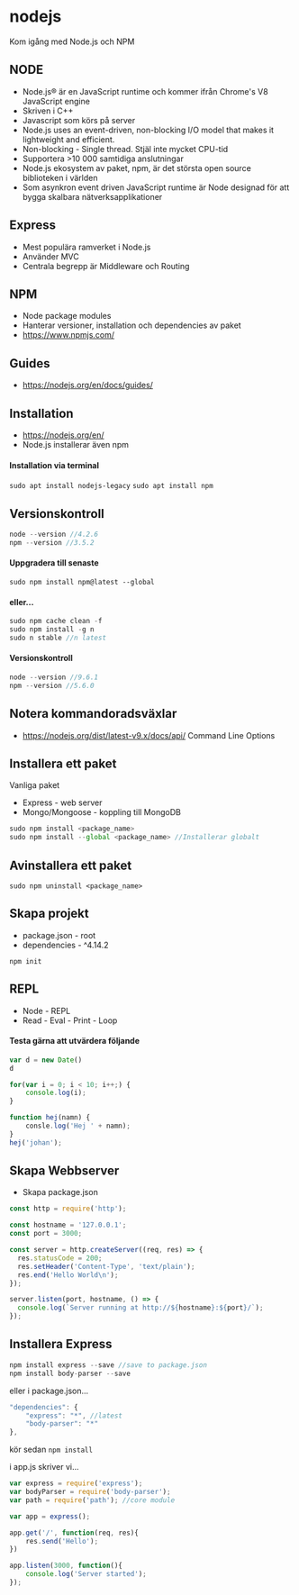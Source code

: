 # nodejs
Kom igång med Node.js och NPM

## NODE

* Node.js® är en JavaScript runtime och kommer ifrån Chrome's V8 JavaScript engine
* Skriven i C++
* Javascript som körs på server
* Node.js uses an event-driven, non-blocking I/O model that makes it lightweight and efficient. 
* Non-blocking - Single thread. Stjäl inte mycket CPU-tid
* Supportera >10 000 samtidiga anslutningar
* Node.js ekosystem av paket, npm, är det största open source biblioteken i världen
* Som asynkron event driven JavaScript runtime är Node designad för att bygga skalbara nätverksapplikationer

## Express
* Mest populära ramverket i Node.js
* Använder MVC
* Centrala begrepp är Middleware och Routing

## NPM
* Node package modules
* Hanterar versioner, installation och dependencies av paket
* https://www.npmjs.com/

## Guides

* https://nodejs.org/en/docs/guides/

## Installation

* https://nodejs.org/en/
* Node.js installerar även npm

#### Installation via terminal

```sudo apt install nodejs-legacy```
```sudo apt install npm```

## Versionskontroll

```javascript 
node --version //4.2.6
npm --version //3.5.2
```

#### Uppgradera till senaste
```sudo npm install npm@latest --global```


#### eller...
```javascript
sudo npm cache clean -f
sudo npm install -g n
sudo n stable //n latest
```
#### Versionskontroll
```javascript 
node --version //9.6.1
npm --version //5.6.0
```

## Notera kommandoradsväxlar

* https://nodejs.org/dist/latest-v9.x/docs/api/
Command Line Options

## Installera ett paket

Vanliga paket
* Express - web server
* Mongo/Mongoose - koppling till MongoDB

```javascript
sudo npm install <package_name>
sudo npm install --global <package_name> //Installerar globalt 
```

## Avinstallera ett paket

```sudo npm uninstall <package_name>```

## Skapa projekt

* package.json - root
* dependencies - ^4.14.2

```npm init``` 

## REPL
* Node - REPL
* Read - Eval - Print - Loop

#### Testa gärna att utvärdera följande
```javascript
var d = new Date()
d
```

```javascript
for(var i = 0; i < 10; i++;) {
    console.log(i);
}
```

```javascript
function hej(namn) {
    consle.log('Hej ' + namn);
}
hej('johan');
```

## Skapa Webbserver

* Skapa package.json
```javascript
const http = require('http');

const hostname = '127.0.0.1';
const port = 3000;

const server = http.createServer((req, res) => {
  res.statusCode = 200;
  res.setHeader('Content-Type', 'text/plain');
  res.end('Hello World\n');
});

server.listen(port, hostname, () => {
  console.log(`Server running at http://${hostname}:${port}/`);
});
```

## Installera Express

```javascript
npm install express --save //save to package.json
npm install body-parser --save
```
eller i package.json...
```javascript
"dependencies": {
    "express": "*", //latest
    "body-parser": "*"
},
```

kör sedan ```npm install```

i app.js skriver vi...

```javascript
var express = require('express');
var bodyParser = require('body-parser');
var path = require('path'); //core module

var app = express();

app.get('/', function(req, res){
    res.send('Hello');
})

app.listen(3000, function(){
    console.log('Server started');
});
``` 





